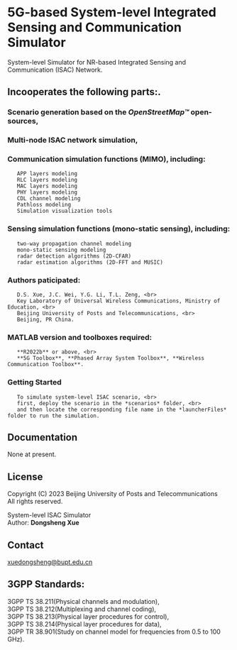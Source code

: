 # 5G-based System-level Integrated Sensing and Communication Simulator
System-level Simulator for NR-based Integrated Sensing and Communication (ISAC) Network.

## Incooperates the following parts:.
###  Scenario generation based on the *OpenStreetMap™* open-sources,<br>
###  Multi-node ISAC network simulation,<br>
###  Communication simulation functions (MIMO), including:<br>
       APP layers modeling
       RLC layers modeling
       MAC layers modeling
       PHY layers modeling
       CDL channel modeling
       Pathloss modeling
       Simulation visualization tools
### Sensing simulation functions (mono-static sensing), including:<br>
       two-way propagation channel modeling
       mono-static sensing modeling
       radar detection algorithms (2D-CFAR)
       radar estimation algorithms (2D-FFT and MUSIC)

### Authors paticipated:<br>
       D.S. Xue, J.C. Wei, Y.G. Li, T.L. Zeng, <br>
       Key Laboratory of Universal Wireless Communications, Ministry of Education, <br>
       Beijing University of Posts and Telecommunications, <br>
       Beijing, PR China.


### MATLAB version and toolboxes required: 
       **R2022b** or above, <br>
       **5G Toolbox**, **Phased Array System Toolbox**, **Wireless Communication Toolbox**.


### Getting Started
       To simulate system-level ISAC scenario, <br>
       first, deploy the scenario in the *scenarios* folder, <br>
       and then locate the corresponding file name in the *launcherFiles* folder to run the simulation.


## Documentation
None at present.


## License
Copyright (C) 2023 Beijing University of Posts and Telecommunications<br>
All rights reserved.<br>

System-level ISAC Simulator<br>
Author: **Dongsheng Xue**


## Contact
xuedongsheng@bupt.edu.cn


## 3GPP Standards:
3GPP TS 38.211(Physical channels and modulation), <br>
3GPP TS 38.212(Multiplexing and channel coding), <br>
3GPP TS 38.213(Physical layer procedures for control), <br>
3GPP TS 38.214(Physical layer procedures for data), <br>
3GPP TR 38.901(Study on channel model for frequencies from 0.5 to 100 GHz). 

